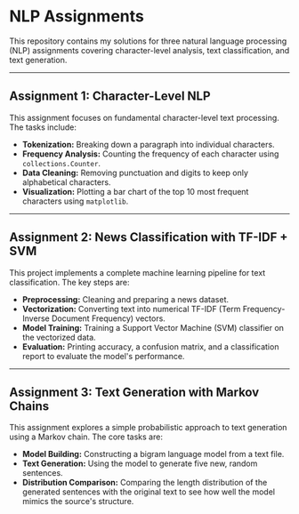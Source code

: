 # NLP Assignments

This repository contains my solutions for three natural language processing (NLP) assignments covering character-level analysis, text classification, and text generation.

---

## Assignment 1: Character-Level NLP

This assignment focuses on fundamental character-level text processing. The tasks include:

-   **Tokenization:** Breaking down a paragraph into individual characters.
-   **Frequency Analysis:** Counting the frequency of each character using `collections.Counter`.
-   **Data Cleaning:** Removing punctuation and digits to keep only alphabetical characters.
-   **Visualization:** Plotting a bar chart of the top 10 most frequent characters using `matplotlib`.

---

## Assignment 2: News Classification with TF-IDF + SVM

This project implements a complete machine learning pipeline for text classification. The key steps are:

-   **Preprocessing:** Cleaning and preparing a news dataset.
-   **Vectorization:** Converting text into numerical TF-IDF (Term Frequency-Inverse Document Frequency) vectors.
-   **Model Training:** Training a Support Vector Machine (SVM) classifier on the vectorized data.
-   **Evaluation:** Printing accuracy, a confusion matrix, and a classification report to evaluate the model's performance.

---

## Assignment 3: Text Generation with Markov Chains

This assignment explores a simple probabilistic approach to text generation using a Markov chain. The core tasks are:

-   **Model Building:** Constructing a bigram language model from a text file.
-   **Text Generation:** Using the model to generate five new, random sentences.
-   **Distribution Comparison:** Comparing the length distribution of the generated sentences with the original text to see how well the model mimics the source's structure.
